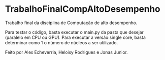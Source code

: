 # TrabalhoFinalCompAltoDesempenho
Trabalho final da disciplina de Computação de alto desempenho. 

Para testar o código, basta executar o main.py da pasta que desejar (paralelo em CPU ou GPU).
Para executar a versão single core, basta determinar como 1 o número de núcleos a ser utilizado.


Feito por Alex Echeverria, Heloisy Rodrigues e Jonas Junior.
